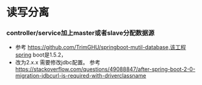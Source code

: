 # 读写分离

### controller/service加上master或者slave分配数据源

* 参考 https://github.com/TrimGHU/springboot-mutil-database,该工程spring boot是1.5.2，
* 改为2.x.x 需要修改jdbc配置。
参考 https://stackoverflow.com/questions/49088847/after-spring-boot-2-0-migration-jdbcurl-is-required-with-driverclassname